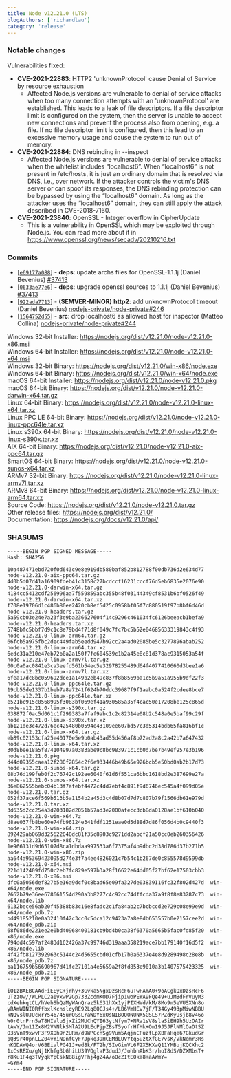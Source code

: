 ```yaml
---
title: Node v12.21.0 (LTS)
blogAuthors: ['richardlau']
category: 'release'
---
```


### Notable changes

Vulnerabilities fixed:

* **CVE-2021-22883**: HTTP2 'unknownProtocol' cause Denial of Service by resource exhaustion
  * Affected Node.js versions are vulnerable to denial of service attacks when too many connection attempts with an 'unknownProtocol' are established. This leads to a leak of file descriptors. If a file descriptor limit is configured on the system, then the server is unable to accept new connections and prevent the process also from opening, e.g. a file. If no file descriptor limit is configured, then this lead to an excessive memory usage and cause the system to run out of memory.
* **CVE-2021-22884**: DNS rebinding in --inspect
  * Affected Node.js versions are vulnerable to denial of service attacks when the whitelist includes “localhost6”. When “localhost6” is not present in /etc/hosts, it is just an ordinary domain that is resolved via DNS, i.e., over network. If the attacker controls the victim's DNS server or can spoof its responses, the DNS rebinding protection can be bypassed by using the “localhost6” domain. As long as the attacker uses the “localhost6” domain, they can still apply the attack described in CVE-2018-7160.
* **CVE-2021-23840**: OpenSSL - Integer overflow in CipherUpdate
  * This is a vulnerability in OpenSSL which may be exploited through Node.js. You can read more about it in https://www.openssl.org/news/secadv/20210216.txt

### Commits

* [[`e69177a088`](https://github.com/nodejs/node/commit/e69177a088)] - **deps**: update archs files for OpenSSL-1.1.1j (Daniel Bevenius) [#37413](https://github.com/nodejs/node/pull/37413)
* [[`0633ae77e6`](https://github.com/nodejs/node/commit/0633ae77e6)] - **deps**: upgrade openssl sources to 1.1.1j (Daniel Bevenius) [#37413](https://github.com/nodejs/node/pull/37413)
* [[`922ada7713`](https://github.com/nodejs/node/commit/922ada7713)] - **(SEMVER-MINOR)** **http2**: add unknownProtocol timeout (Daniel Bevenius) [nodejs-private/node-private#246](https://github.com/nodejs-private/node-private/pull/246)
* [[`1564752d55`](https://github.com/nodejs/node/commit/1564752d55)] - **src**: drop localhost6 as allowed host for inspector (Matteo Collina) [nodejs-private/node-private#244](https://github.com/nodejs-private/node-private/pull/244)

Windows 32-bit Installer: https://nodejs.org/dist/v12.21.0/node-v12.21.0-x86.msi<br>
Windows 64-bit Installer: https://nodejs.org/dist/v12.21.0/node-v12.21.0-x64.msi<br>
Windows 32-bit Binary: https://nodejs.org/dist/v12.21.0/win-x86/node.exe<br>
Windows 64-bit Binary: https://nodejs.org/dist/v12.21.0/win-x64/node.exe<br>
macOS 64-bit Installer: https://nodejs.org/dist/v12.21.0/node-v12.21.0.pkg<br>
macOS 64-bit Binary: https://nodejs.org/dist/v12.21.0/node-v12.21.0-darwin-x64.tar.gz<br>
Linux 64-bit Binary: https://nodejs.org/dist/v12.21.0/node-v12.21.0-linux-x64.tar.xz<br>
Linux PPC LE 64-bit Binary: https://nodejs.org/dist/v12.21.0/node-v12.21.0-linux-ppc64le.tar.xz<br>
Linux s390x 64-bit Binary: https://nodejs.org/dist/v12.21.0/node-v12.21.0-linux-s390x.tar.xz<br>
AIX 64-bit Binary: https://nodejs.org/dist/v12.21.0/node-v12.21.0-aix-ppc64.tar.gz<br>
SmartOS 64-bit Binary: https://nodejs.org/dist/v12.21.0/node-v12.21.0-sunos-x64.tar.xz<br>
ARMv7 32-bit Binary: https://nodejs.org/dist/v12.21.0/node-v12.21.0-linux-armv7l.tar.xz<br>
ARMv8 64-bit Binary: https://nodejs.org/dist/v12.21.0/node-v12.21.0-linux-arm64.tar.xz<br>
Source Code: https://nodejs.org/dist/v12.21.0/node-v12.21.0.tar.gz<br>
Other release files: https://nodejs.org/dist/v12.21.0/<br>
Documentation: https://nodejs.org/docs/v12.21.0/api/

### SHASUMS

```
-----BEGIN PGP SIGNED MESSAGE-----
Hash: SHA256

10a487471ebd720f0d643c9e8e919db580baf852b812788f00db736d2e634d77  node-v12.21.0-aix-ppc64.tar.gz
4d0b5d07d41a16909fdeb41c3158c27bcdccf16231cccf76d5eb6835e2076e90  node-v12.21.0-darwin-x64.tar.gz
4184cc5412cdf256996aa7f559859abc355b48f03144349cf8531b6bf0526f49  node-v12.21.0-darwin-x64.tar.xz
f708e19706d1c486b80ee2420cb8ef5d25c0958bf05f7c880519f97b8bf6d46d  node-v12.21.0-headers.tar.gz
5a59cb03e24e7a23f3e9ba236627604f14c9296c461034fc6126beeacb1befa9  node-v12.21.0-headers.tar.xz
5748bfc5bbf7d9c1c8e79bd4f71d8f049c7fc7bc5b52e04685633319843c4f93  node-v12.21.0-linux-arm64.tar.gz
66fcb5a975fbc2dec449fab5eedd947b92cc2a4ad02085be5c3277896abab252  node-v12.21.0-linux-arm64.tar.xz
6edc31a210e47eb72b0a2a150f7fe604539c1b2a45e8c81d378ac9315053a54f  node-v12.21.0-linux-armv7l.tar.gz
00c0a0ac0841e3ca3eefd561b54ec5e32978255489d64f4077410660d3bee1a6  node-v12.21.0-linux-armv7l.tar.xz
6fea17dc8bc059692dce1a149b2eb49c837f8b8569ba1c5b9a51a955b9df22f3  node-v12.21.0-linux-ppc64le.tar.gz
19cb55de1337b1beb7a8a7241f624b70ddc39687f9f1aabc0a524f2cdee8bce7  node-v12.21.0-linux-ppc64le.tar.xz
e521bc915c0568995f3083bf069ef41a930585a35f4cac50e17208be125c865d  node-v12.21.0-linux-s390x.tar.gz
038872f0ac5d061c1f299383a7faf9abc1c2c82314e08b2c548a0e5baf99c29f  node-v12.21.0-linux-s390x.tar.xz
ab121de3c472d76ec425480b0594e43109ee607bd57c3d5314bdb65fa816bf1c  node-v12.21.0-linux-x64.tar.gz
eb89c02153cfa25e40170e5e9b0ab43ad55d456af8b72ad2a8c2a42b7a647432  node-v12.21.0-linux-x64.tar.xz
30d8bee18a5f874104997a0383abe9c8bc983971c1cb0d7be7b49ef957e3b196  node-v12.21.0.pkg
d44d09355caea12f280f2854c2f6e933446b49b65e926bcb5e50bd0ab2b17d73  node-v12.21.0-sunos-x64.tar.gz
08b76d199feb0f2c76742c192ee6040f61d6f551ca6bbc1618bd2e387699e27a  node-v12.21.0-sunos-x64.tar.xz
36e862555bebc04b13f7afebf4472c4dd7ebf4c891f9d6746ec545a4f099d05e  node-v12.21.0.tar.gz
052f37ace6f569b513b5a1154b2a45d3c4d8b07d7d7c807b79f1566db61e979d  node-v12.21.0.tar.xz
3d635d2cc254a3d203182d2051b57ad3e2000afecc3cb8da0128ae1bf610b040  node-v12.21.0-win-x64.7z
d8ae037fb8be60e74fb96124e341fdf1251eae0d5d88d7d86f056d4b0c9440f3  node-v12.21.0-win-x64.zip
892429ab069d325622040dc81f35c8903c9271dd2abcf21a50cc0eb260356426  node-v12.21.0-win-x86.7z
1e966131d9d65107d8ca1dbdaa997533a6f7375af4b9dbc2d38d786d37b271b5  node-v12.21.0-win-x86.zip
aa644a95369423095d274e3f7a4ee4826021c7b54c1b267de0c855578d9599db  node-v12.21.0-x64.msi
221d142409fd750c2eb7fc829e597b3a28f16622e64dd05f27bf62e17503cbb3  node-v12.21.0-x86.msi
dfc0a5056def827b5e16a9dcf0c8bad65e09fa327de03839116fc32f802d427d  win-x64/node.exe
2662b79e36ee678661554d290a3b8277c4c92cc74dffcda37a9f8f8e83287c73  win-x64/node.lib
6132bece56ab20f45388b83c16e8fadc2c1fa84ab2c7bcbccd2e729c08e99e9d  win-x64/node_pdb.7z
bd49185210e0a32410f42c3cc0c5dca12c9423a7a8e8db653557b0e2157cee2d  win-x64/node_pdb.zip
68f086de221ee2e0bd40968400181cb9bd4b0ca38f6370a5665b5fac0fd85f20  win-x86/node.exe
794dd4c597af2483d162426a37c99746d319aaa358219ace7bb179140f16d5f2  win-x86/node.lib
4f42fb8127392963c5144c24d5655cbd01cfb17b0a6337e4e8d9289498c28e8b  win-x86/node_pdb.7z
ba116759b56690967d41fc27101a4e5659a2f8fd853e9010a3b1407575423325  win-x86/node_pdb.zip
-----BEGIN PGP SIGNATURE-----

iQIzBAEBCAAdFiEEyC+jrhy+3Gvka5NgxDzsRcF6uTwFAmA0+9oACgkQxDzsRcF6
uTzz0w//WLPLC2aIyxwP2Gp733ZcdmKOD7Fjip1woPEWA9FQe49+uJMBdFrVuyM3
cdXehkqtCL/hVehSbQzMyWAnQraz5k631hXx1yjPIXHVd/kM/8Mo9m5eVUSXNn8o
yRAmWINI0RffbxlKcnslcyRE92Lq8QCJs4+/LB6VmHEv7jF/T34Gy493pMiwNBBU
kNQvslUJUcxrY546/45urOSsLraWDY6xOsNIBOQONUNX5GSLS7PZdKyUsjb8v46o
W0r0tnPrn5aT8HIVluSjxZi2MUChQYI63ytNfym7+NRa1sV8slaSiEH9h5UzOAIr
tAwY/Jm11Zx8M2VNNlkSMlA2U9LEcPjpZBsT5yofrHfMk+Om19J5JPlNMlOaOtSZ
O35VnT9xwvF3F9XQh9n2URm/d9WPCcnSg9Vum5AqjnCFuzfLpXBFaHqe67GkudGr
pQ39r40pnLLZ04vYiNDnfCyF7Jpkq39HCEMdLUVYtq5uztXfGE7vsK/VkNemr3Rs
nKGDAWQ4orV6BEivlPG41J+ed8k/FT2h/SIvGimVL6F2X5KXaQ11YMBujKQCXhc2
1xCsREXu/gNj1Khfg3bGhiLU39VQglaP3dudJ/JohbhAbK3r/hoI8dS/DZXMbsT+
r8Ku1F4q3TVyqkYpCskN88igVFhj4gZ4A/oOcZItEOka8+aAWmY=
=GYm4
-----END PGP SIGNATURE-----

```
